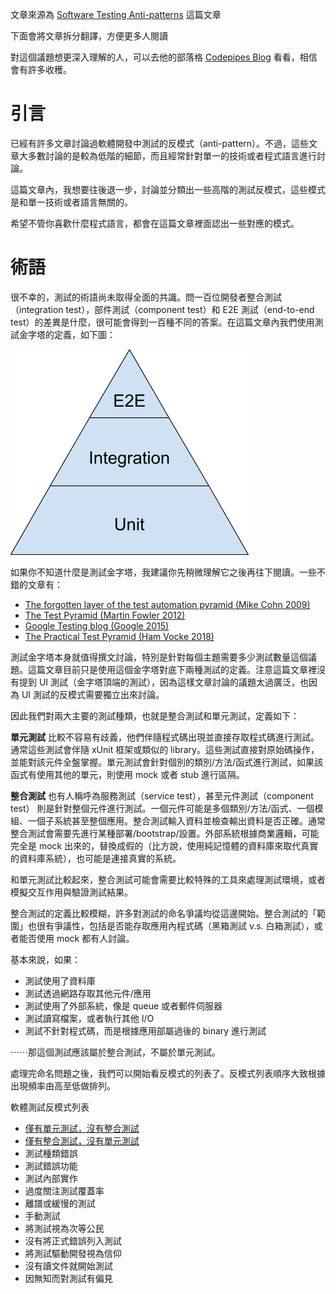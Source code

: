 文章來源為 [Software Testing Anti-patterns](http://blog.codepipes.com/testing/software-testing-antipatterns.html) 這篇文章

下面會將文章拆分翻譯，方便更多人閱讀

對這個議題想更深入理解的人，可以去他的部落格 [Codepipes Blog](http://blog.codepipes.com/) 看看，相信會有許多收穫。

# 引言
已經有許多文章討論過軟體開發中測試的反模式（anti-pattern）。不過，這些文章大多數討論的是較為低階的細節，而且經常針對單一的技術或者程式語言進行討論。

這篇文章內，我想要往後退一步，討論並分類出一些高階的測試反模式，這些模式是和單一技術或者語言無關的。

希望不管你喜歡什麼程式語言，都會在這篇文章裡面認出一些對應的模式。

# 術語
很不幸的，測試的術語尚未取得全面的共識。問一百位開發者整合測試（integration test），部件測試（component test）和 E2E 測試（end-to-end test）的差異是什麼，很可能會得到一百種不同的答案。在這篇文章內我們使用測試金字塔的定義，如下圖：

![測試金字塔](/assets/test-pyramid.png)

如果你不知道什麼是測試金字塔，我建議你先稍微理解它之後再往下閱讀。一些不錯的文章有：

* [The forgotten layer of the test automation pyramid (Mike Cohn 2009)](https://www.mountaingoatsoftware.com/blog/the-forgotten-layer-of-the-test-automation-pyramid)
* [The Test Pyramid (Martin Fowler 2012)](https://martinfowler.com/bliki/TestPyramid.html)
* [Google Testing blog (Google 2015)](https://testing.googleblog.com/2015/04/just-say-no-to-more-end-to-end-tests.html)
* [The Practical Test Pyramid (Ham Vocke 2018)](https://martinfowler.com/articles/practical-test-pyramid.html)

測試金字塔本身就值得撰文討論，特別是針對每個主題需要多少測試數量這個議題。這篇文章目前只是使用這個金字塔對底下兩種測試的定義。注意這篇文章裡沒有提到 UI 測試（金字塔頂端的測試），因為這樣文章討論的議題太過廣泛，也因為 UI 測試的反模式需要獨立出來討論。

因此我們對兩大主要的測試種類，也就是整合測試和單元測試，定義如下：

**單元測試** 比較不容易有歧義，他們伴隨程式碼出現並直接存取程式碼進行測試。通常這些測試會伴隨 xUnit 框架或類似的 library。這些測試直接對原始碼操作，並能對該元件全盤掌握。單元測試會針對個別的類別/方法/函式進行測試，如果該函式有使用其他的單元，則使用 mock 或者 stub 進行區隔。

**整合測試**
也有人稱呼為服務測試（service test），甚至元件測試（component test） 則是針對整個元件進行測試。一個元件可能是多個類別/方法/函式、一個模組、一個子系統甚至整個應用。整合測試輸入資料並檢查輸出資料是否正確。通常整合測試會需要先進行某種部署/bootstrap/設置。外部系統根據商業邏輯，可能完全是 mock 出來的，替換成假的（比方說，使用純記憶體的資料庫來取代真實的資料庫系統），也可能是連接真實的系統。

和單元測試比較起來，整合測試可能會需要比較特殊的工具來處理測試環境，或者模擬交互作用與驗證測試結果。

整合測試的定義比較模糊，許多對測試的命名爭議均從這邊開始。整合測試的「範圍」也很有爭議性，包括是否能存取應用內程式碼（黑箱測試 v.s. 白箱測試），或者能否使用 mock 都有人討論。

基本來說，如果：

* 測試使用了資料庫
* 測試透過網路存取其他元件/應用
* 測試使用了外部系統，像是 queue 或者郵件伺服器
* 測試讀寫檔案，或者執行其他 I/O
* 測試不針對程式碼，而是根據應用部屬過後的 binary 進行測試

⋯⋯那這個測試應該屬於整合測試，不屬於單元測試。

處理完命名問題之後，我們可以開始看反模式的列表了。反模式列表順序大致根據出現頻率由高至低做排列。

軟體測試反模式列表

* [僅有單元測試，沒有整合測試](having-unit-tests-without-integration-tests.md)
* [僅有整合測試，沒有單元測試](having-integration-tests-without-unit-tests.md)
* 測試種類錯誤
* 測試錯誤功能
* 測試內部實作
* 過度關注測試覆蓋率
* 離譜或緩慢的測試
* 手動測試
* 將測試視為次等公民
* 沒有將正式錯誤列入測試
* 將測試驅動開發視為信仰
* 沒有讀文件就開始測試
* 因無知而對測試有偏見

